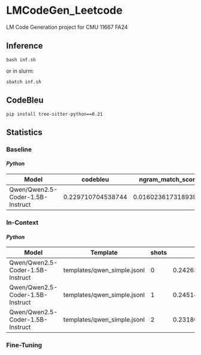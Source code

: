 # LMCodeGen_Leetcode
LM Code Generation project for CMU 11667 FA24


## Inference

    bash inf.sh 

or in slurm: 

    sbatch inf.sh


## CodeBleu

    pip install tree-sitter-python==0.21


## Statistics 

<!-- ------------------------------ -->
### Baseline

#### ***Python***

Model                              | codebleu          | ngram_match_score   | weighted_ngram_match_score | syntax_match_score  | dataflow_match_score 
| -------------------------------- | ---------------   | -----------------   | -------------------------- | -----------------   | -----------------    |
| Qwen/Qwen2.5-Coder-1.5B-Instruct | 0.229710704538744 | 0.01602361731893948 | 0.08882963909258695        | 0.30382401780040463 | 0.5101655439430446


<!-- ------------------------------ -->
### In-Context

#### ***Python***

Model                              | Template                    | shots     | codebleu          | ngram_match_score   | weighted_ngram_match_score | syntax_match_score  | dataflow_match_score 
| -------------------------------- | -------------               | --------- | ---------------   | -----------------   | -------------------------- | -----------------   | -----------------    |
| Qwen/Qwen2.5-Coder-1.5B-Instruct | templates/qwen_simple.jsonl | 0         | 0.2426334885735626| 0.023860909555950393| 0.12461768989960881        | 0.3426517943797025 | 0.4794035604589891
| Qwen/Qwen2.5-Coder-1.5B-Instruct | templates/qwen_simple.jsonl | 1         | 0.2451417490079226| 0.03740582286751913 | 0.13490852147710572        | 0.35501781357354173| 0.45323483811352394
| Qwen/Qwen2.5-Coder-1.5B-Instruct | templates/qwen_simple.jsonl | 2         | 0.23180871274242767| 0.04479062266627481| 0.1330601867362257         | 0.33139134964085226| 0.41799269192635813


<!-- ------------------------------ -->
### Fine-Tuning